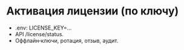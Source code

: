 # Активация лицензии (по ключу)

- .env: LICENSE_KEY=…
- API /license/status.
- Оффлайн‑ключи, ротация, отзыв, аудит.
